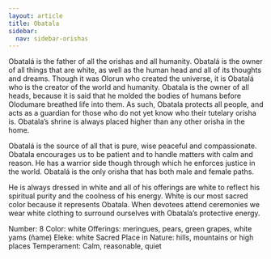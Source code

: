 ```yaml
---
layout: article
title: Obatala
sidebar:
  nav: sidebar-orishas
---
```


Obatalá is the father of all the orishas and all humanity. Obatalá is the owner of all things that are white, as well as the human head and all of its thoughts and dreams. Though it was Olorun who created the universe, it is Obatalá who is the creator of the world and humanity. Obatala is the owner of all heads, because it is said that he molded the bodies of humans before Olodumare breathed life into them. As such, Obatala protects all people, and acts as a guardian for those who do not yet know who their tutelary orisha is. Obatala’s shrine is always placed higher than any other orisha in the home. 

Obatalá is the source of all that is pure, wise peaceful and compassionate. Obatala encourages us to be patient and to handle matters with calm and reason. He has a warrior side though through which he enforces justice in the world. Obatalá is the only orisha that has both male and female paths.

He is always dressed in white and all of his offerings are white to reflect his spiritual purity and the coolness of his energy. White is our most sacred color because it represents Obatala. When devotees attend ceremonies we wear white clothing to surround ourselves with Obatala’s protective energy.

Number: 8
Color: white
Offerings: meringues, pears, green grapes, white yams (ñame)
Eleke: white
Sacred Place in Nature: hills, mountains or high places
Temperament: Calm, reasonable, quiet
